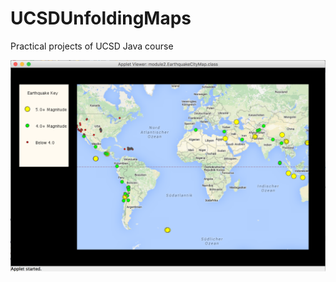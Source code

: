 # UCSDUnfoldingMaps
Practical projects of UCSD Java course

![alt tag](https://raw.githubusercontent.com/Weiyin-Chen/UCSDUnfoldingMaps/master/pics/1.png)
